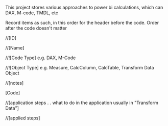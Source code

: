 This project stores various approaches to power bi calculations, which can DAX, M-code, TMDL, etc

Record items as such, in this order for the header before the code.  Order after the code doesn't matter

//[ID]

//[Name]

//![Code Type] e.g. DAX, M-Code

//![Object Type] e.g. Measure, CalcColumn, CalcTable, Transform Data Object

//[notes]

[Code]

//[application steps . . what to do in the application usually in "Transform Data"]

//[applied steps]
